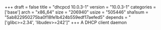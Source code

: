 +++
draft = false
title = "dhcpcd 10.0.3-1"
version = "10.0.3-1"
categories = ['base']
arch = "x86_64"
size = "206940"
usize = "505446"
sha1sum = "5ab822950275ba0f18fe1b424b559edf17aefed5"
depends = "['glibc>=2.34', 'libudev>=242']"
+++
A DHCP client daemon